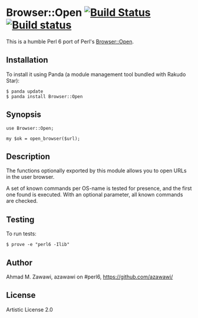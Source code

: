 # Browser::Open [![Build Status](https://travis-ci.org/azawawi/perl6-browser-open.svg?branch=master)](https://travis-ci.org/azawawi/perl6-browser-open) [![Build status](https://ci.appveyor.com/api/projects/status/github/azawawi/perl6-browser-open?svg=true)](https://ci.appveyor.com/project/azawawi/perl6-browser-open/branch/master)

This is a humble Perl 6 port of Perl's [Browser::Open](http://metacpan.org/module/Browser::Open).

## Installation

To install it using Panda (a module management tool bundled with Rakudo Star):

```
$ panda update
$ panda install Browser::Open
```

## Synopsis

```Perl6
use Browser::Open;

my $ok = open_browser($url);
```

## Description

The functions optionally exported by this module allows you to open URLs in the user browser.

A set of known commands per OS-name is tested for presence, and the first one found is executed. With an optional parameter, all known commands are checked.

## Testing

To run tests:

```
$ prove -e "perl6 -Ilib"
```

## Author

Ahmad M. Zawawi, azawawi on #perl6, https://github.com/azawawi/

## License

Artistic License 2.0
